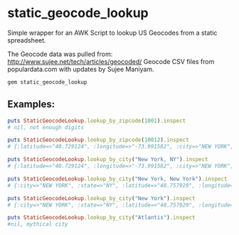 static_geocode_lookup
===============
Simple wrapper for an AWK Script to lookup US Geocodes from a static spreadsheet.

The Geocode data was pulled from: http://www.sujee.net/tech/articles/geocoded/
Geocode CSV files from populardata.com with updates by Sujee Maniyam.

``` ruby
gem static_geocode_lookup
```

Examples:
---------------
``` ruby
puts StaticGeocodeLookup.lookup_by_zipcode(1001).inspect  
# nil, not enough digits

puts StaticGeocodeLookup.lookup_by_zipcode(10012).inspect 
# {:latitude=>"40.729124", :longitude=>"-73.991582", :city=>"NEW YORK", :state=>"NY"}

puts StaticGeocodeLookup.lookup_by_city("New York, NY").inspect 
# {:latitude=>"40.729124", :longitude=>"-73.991582", :city=>"NEW YORK", :state=>"NY"}

puts StaticGeocodeLookup.lookup_by_city("New York, New York").inspect
# {:city=>"NEW YORK", :state=>"NY", :latitude=>"40.757929", :longitude=>"-73.985506"}

puts StaticGeocodeLookup.lookup_by_city("New York").inspect
# {:city=>"NEW YORK", :state=>"NY", :latitude=>"40.757929", :longitude=>"-73.985506"}

puts StaticGeocodeLookup.lookup_by_city("Atlantis").inspect 
#nil, mythical city
```
